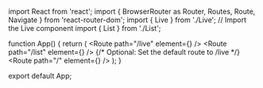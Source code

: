 import React from 'react';
import { BrowserRouter as Router, Routes, Route, Navigate } from 'react-router-dom';
import { Live } from './Live'; // Import the Live component
import { List } from './List';

function App() {
  return (
    <Router>
      <Routes>
        <Route path="/live" element={<Live />} />
        <Route path="/list" element={<List />} />
        {/* Optional: Set the default route to /live */}
        <Route path="/" element={<Navigate to="/list" />} />
      </Routes>
    </Router>
  );
}

export default App;
